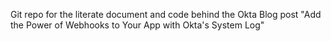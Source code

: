 Git repo for the literate document and code behind the Okta Blog post "Add the Power of Webhooks to Your App with Okta's System Log"
